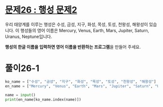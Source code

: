 # [문제26 : 행성 문제2](https://www.notion.so/26-2-7c83ed6e1807415ab8a80fab81b4b56d)

우리 태양계를 이루는 행성은 수성, 금성, 지구, 화성, 목성, 토성, 천왕성, 해왕성이 있습니다.
이 행성들의 영어 이름은 Mercury, Venus, Earth, Mars, Jupiter, Saturn, Uranus, Neptune입니다.

**행성의 한글 이름을 입력하면 영어 이름을 반환하는 프로그램**을 만들어 주세요.

# 풀이26-1

``` python
ko_name = ["수성", "금성", "지구", "화성", "목성", "토성", "천왕성", "해왕성"]
en_name = ["Mercury", "Venus", "Earth", "Mars", "Jupiter", "Saturn", "Uranus", "Neptune"]

name = input()
print(en_name[ko_name.index(name)])
```